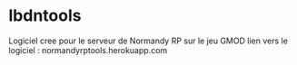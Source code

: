 # lbdntools

Logiciel cree pour le serveur de Normandy RP sur le jeu GMOD
lien vers le logiciel : normandyrptools.herokuapp.com
